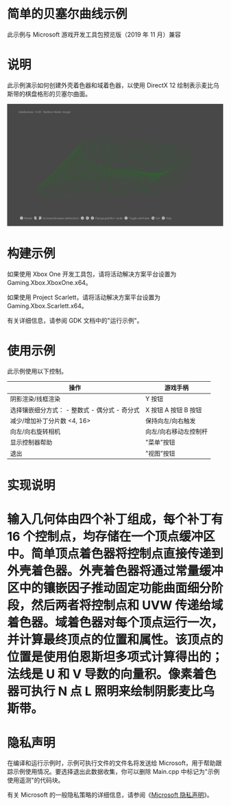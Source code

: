 # 简单的贝塞尔曲线示例

此示例与 Microsoft 游戏开发工具包预览版（2019 年 11 月）兼容

# 说明

此示例演示如何创建外壳着色器和域着色器，以使用 DirectX 12
绘制表示麦比乌斯带的棋盘格形的贝塞尔曲面。

![Sample Screenshot](./media/image1.png)

# 构建示例

如果使用 Xbox One 开发工具包，请将活动解决方案平台设置为
Gaming.Xbox.XboxOne.x64。

如果使用 Project Scarlett，请将活动解决方案平台设置为
Gaming.Xbox.Scarlett.x64。

有关详细信息，请参阅 GDK 文档中的"运行示例"。

# 使用示例

此示例使用以下控制。

| 操作                                       |  游戏手柄                |
|--------------------------------------------|-------------------------|
| 阴影渲染/线框渲染                          |  Y 按钮                  |
| 选择镶嵌细分方式： -   整数式 -   偶分式 -   奇分式 |  X 按钮 A 按钮 B 按钮 |
| 减少/增加补丁分片数 \<4, 16\>              |  保持向左/向右触发       |
| 向左/向右旋转相机                          |  向左/向右移动左控制杆   |
| 显示控制器帮助                             |  "菜单"按钮              |
| 退出                                       |  "视图"按钮              |

# 实现说明

# 输入几何体由四个补丁组成，每个补丁有 16 个控制点，均存储在一个顶点缓冲区中。简单顶点着色器将控制点直接传递到外壳着色器。外壳着色器将通过常量缓冲区中的镶嵌因子推动固定功能曲面细分阶段，然后两者将控制点和 UVW 传递给域着色器。域着色器对每个顶点运行一次，并计算最终顶点的位置和属性。该顶点的位置是使用伯恩斯坦多项式计算得出的；法线是 U 和 V 导数的向量积。像素着色器可执行 N 点 L 照明来绘制阴影麦比乌斯带。

# 隐私声明

在编译和运行示例时，示例可执行文件的文件名将发送给
Microsoft，用于帮助跟踪示例使用情况。要选择退出此数据收集，你可以删除
Main.cpp 中标记为"示例使用遥测"的代码块。

有关 Microsoft 的一般隐私策略的详细信息，请参阅《[Microsoft
隐私声明](https://privacy.microsoft.com/en-us/privacystatement/)》。
